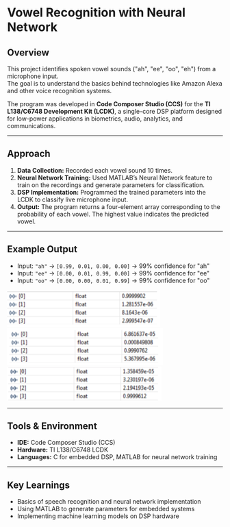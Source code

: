 # Vowel Recognition with Neural Network

## Overview
This project identifies spoken vowel sounds ("ah", "ee", "oo", "eh") from a microphone input.  
The goal is to understand the basics behind technologies like Amazon Alexa and other voice recognition systems.

The program was developed in **Code Composer Studio (CCS)** for the **TI L138/C6748 Development Kit (LCDK)**, a single-core DSP platform designed for low-power applications in biometrics, audio, analytics, and communications.

---

## Approach
1. **Data Collection:** Recorded each vowel sound 10 times.  
2. **Neural Network Training:** Used MATLAB’s Neural Network feature to train on the recordings and generate parameters for classification.  
3. **DSP Implementation:** Programmed the trained parameters into the LCDK to classify live microphone input.  
4. **Output:** The program returns a four-element array corresponding to the probability of each vowel. The highest value indicates the predicted vowel.

---

## Example Output
- Input: `"ah"` → `[0.99, 0.01, 0.00, 0.00]` → 99% confidence for "ah"  
- Input: `"ee"` → `[0.00, 0.01, 0.99, 0.00]` → 99% confidence for "ee"  
- Input: `"oo"` → `[0.00, 0.00, 0.01, 0.99]` → 99% confidence for "oo"  

![Vowel Recognition Output A](ah-1.webp)
![Vowel Recognition Output E](ee-1.webp)
![Vowel Recognition Output 0](oo-1.webp)

---

## Tools & Environment
- **IDE:** Code Composer Studio (CCS)  
- **Hardware:** TI L138/C6748 LCDK  
- **Languages:** C for embedded DSP, MATLAB for neural network training  

---

## Key Learnings
- Basics of speech recognition and neural network implementation  
- Using MATLAB to generate parameters for embedded systems  
- Implementing machine learning models on DSP hardware  
